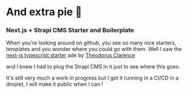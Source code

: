 # And extra pie 🥧

### Next.js + Strapi CMS Starter and Boilerplate

When you're looking around on github, you see so many nice starters, templates and you wonder where you could go with them.
Well I saw the [next-js typescript starter](https://github.com/theodorusclarence/ts-nextjs-tailwind-starter) ade by <a href="https://theodorusclarence.com">Theodorus Clarence</a></p> and I knew I had to plug the Strapi CMS in it just to see where this goes.

It's still very much a work in progress but I got it running in a CI/CD in a droplet, I will make it public when I can !

